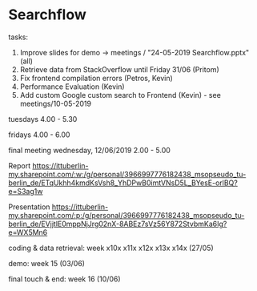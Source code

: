 # Searchflow

tasks:
1. Improve slides for demo -> meetings / "24-05-2019 Searchflow.pptx" (all)
3. Retrieve data from StackOverflow until Friday 31/06 (Pritom)
4. Fix frontend compilation errors (Petros, Kevin)
5. Performance Evaluation (Kevin)
6. Add custom Google custom search to Frontend (Kevin) - see meetings/10-05-2019


tuesdays 4.00 - 5.30

fridays 4.00 - 6.00

final meeting wednesday, 12/06/2019 2.00 - 5.00


Report https://ittuberlin-my.sharepoint.com/:w:/g/personal/3966997776182438_msopseudo_tu-berlin_de/ETqUkhh4kmdKsVsh8_YhDPwB0imtVNsD5L_BYesE-orlBQ?e=S3ag1w

Presentation https://ittuberlin-my.sharepoint.com/:p:/g/personal/3966997776182438_msopseudo_tu-berlin_de/EVjjtlE0mppNjJrg02nX-8ABEz7sVz56Y872StvbmKa6Ig?e=WX5Mn6


coding & data retrieval: week x10x x11x x12x x13x x14x (27/05)

demo: week 15 (03/06)

final touch & end: week 16 (10/06)
